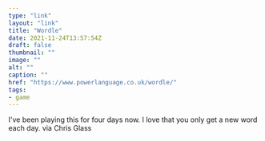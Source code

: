 ```yaml
---
type: "link"
layout: "link"
title: "Wordle"
date: 2021-11-24T13:57:54Z
draft: false
thumbnail: ""
image: ""
alt: ""
caption: ""
href: "https://www.powerlanguage.co.uk/wordle/"
tags:
- game
---
```


I've been playing this for four days now. I love that you only get a new word each day. via Chris Glass
